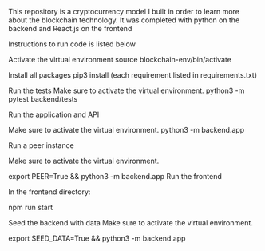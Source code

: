 This repository is a cryptocurrency model I built in order to learn more about the blockchain technology.
It was completed with python on the backend and React.js on the frontend

Instructions to run code is listed below


Activate the virtual environment
source blockchain-env/bin/activate

Install all packages
pip3 install (each requirement listed in requirements.txt)

Run the tests
Make sure to activate the virtual environment.
python3 -m pytest backend/tests

Run the application and API

Make sure to activate the virtual environment.
python3 -m backend.app

Run a peer instance

Make sure to activate the virtual environment.

export PEER=True && python3 -m backend.app
Run the frontend

In the frontend directory:

npm run start

Seed the backend with data
Make sure to activate the virtual environment.

export SEED_DATA=True && python3 -m backend.app